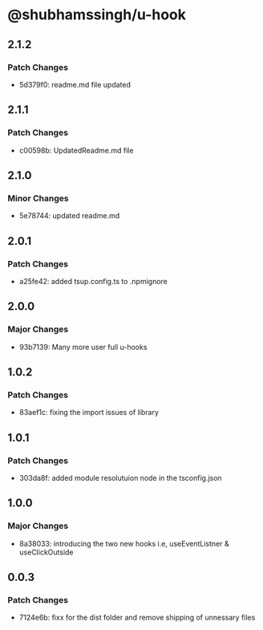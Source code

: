 # @shubhamssingh/u-hook

## 2.1.2

### Patch Changes

- 5d379f0: readme.md file updated

## 2.1.1

### Patch Changes

- c00598b: UpdatedReadme.md file

## 2.1.0

### Minor Changes

- 5e78744: updated readme.md

## 2.0.1

### Patch Changes

- a25fe42: added tsup.config.ts to .npmignore

## 2.0.0

### Major Changes

- 93b7139: Many more user full u-hooks

## 1.0.2

### Patch Changes

- 83aef1c: fixing the import issues of library

## 1.0.1

### Patch Changes

- 303da8f: added module resolutuion node in the tsconfig.json

## 1.0.0

### Major Changes

- 8a38033: introducing the two new hooks i.e, useEventListner & useClickOutside

## 0.0.3

### Patch Changes

- 7124e6b: fixx for the dist folder and remove shipping of unnessary files
